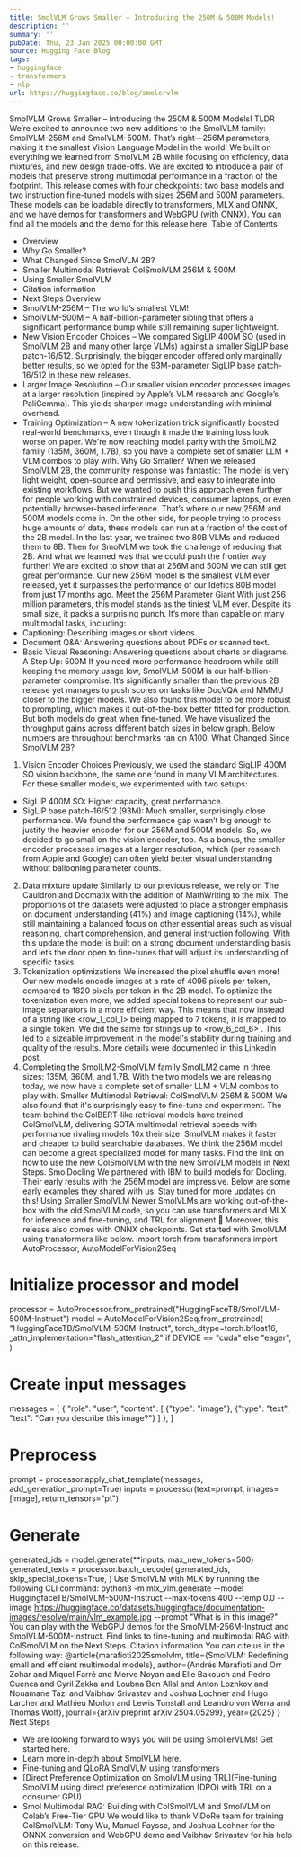 ```yaml
---
title: SmolVLM Grows Smaller – Introducing the 250M & 500M Models!
description: ''
summary: ''
pubDate: Thu, 23 Jan 2025 00:00:00 GMT
source: Hugging Face Blog
tags:
- huggingface
- transformers
- nlp
url: https://huggingface.co/blog/smolervlm
---
```


SmolVLM Grows Smaller – Introducing the 250M & 500M Models!
TLDR
We’re excited to announce two new additions to the SmolVLM family: SmolVLM-256M and SmolVLM-500M. That’s right—256M parameters, making it the smallest Vision Language Model in the world!
We built on everything we learned from SmolVLM 2B while focusing on efficiency, data mixtures, and new design trade-offs. We are excited to introduce a pair of models that preserve strong multimodal performance in a fraction of the footprint.
This release comes with four checkpoints: two base models and two instruction fine-tuned models with sizes 256M and 500M parameters. These models can be loadable directly to transformers, MLX and ONNX, and we have demos for transformers and WebGPU (with ONNX). You can find all the models and the demo for this release here.
Table of Contents
- Overview
- Why Go Smaller?
- What Changed Since SmolVLM 2B?
- Smaller Multimodal Retrieval: ColSmolVLM 256M & 500M
- Using Smaller SmolVLM
- Citation information
- Next Steps
Overview
- SmolVLM-256M – The world’s smallest VLM!
- SmolVLM-500M – A half-billion-parameter sibling that offers a significant performance bump while still remaining super lightweight.
- New Vision Encoder Choices – We compared SigLIP 400M SO (used in SmolVLM 2B and many other large VLMs) against a smaller SigLIP base patch-16/512. Surprisingly, the bigger encoder offered only marginally better results, so we opted for the 93M-parameter SigLIP base patch-16/512 in these new releases.
- Larger Image Resolution – Our smaller vision encoder processes images at a larger resolution (inspired by Apple’s VLM research and Google’s PaliGemma). This yields sharper image understanding with minimal overhead.
- Training Optimization – A new tokenization trick significantly boosted real-world benchmarks, even though it made the training loss look worse on paper.
We're now reaching model parity with the SmolLM2 family (135M, 360M, 1.7B), so you have a complete set of smaller LLM + VLM combos to play with.
Why Go Smaller?
When we released SmolVLM 2B, the community response was fantastic: The model is very light weight, open-source and permissive, and easy to integrate into existing workflows. But we wanted to push this approach even further for people working with constrained devices, consumer laptops, or even potentially browser-based inference. That’s where our new 256M and 500M models come in. On the other side, for people trying to process huge amounts of data, these models can run at a fraction of the cost of the 2B model.
In the last year, we trained two 80B VLMs and reduced them to 8B. Then for SmolVLM we took the challenge of reducing that 2B. And what we learned was that we could push the frontier way further! We are excited to show that at 256M and 500M we can still get great performance. Our new 256M model is the smallest VLM ever released, yet it surpasses the performance of our Idefics 80B model from just 17 months ago.
Meet the 256M Parameter Giant
With just 256 million parameters, this model stands as the tiniest VLM ever. Despite its small size, it packs a surprising punch. It’s more than capable on many multimodal tasks, including:
- Captioning: Describing images or short videos.
- Document Q&A: Answering questions about PDFs or scanned text.
- Basic Visual Reasoning: Answering questions about charts or diagrams.
A Step Up: 500M
If you need more performance headroom while still keeping the memory usage low, SmolVLM-500M is our half-billion-parameter compromise. It’s significantly smaller than the previous 2B release yet manages to push scores on tasks like DocVQA and MMMU closer to the bigger models. We also found this model to be more robust to prompting, which makes it out-of-the-box better fitted for production. But both models do great when fine-tuned.
We have visualized the throughput gains across different batch sizes in below graph. Below numbers are throughput benchmarks ran on A100.
What Changed Since SmolVLM 2B?
1. Vision Encoder Choices Previously, we used the standard SigLIP 400M SO vision backbone, the same one found in many VLM architectures. For these smaller models, we experimented with two setups:
- SigLIP 400M SO: Higher capacity, great performance.
- SigLIP base patch-16/512 (93M): Much smaller, surprisingly close performance.
We found the performance gap wasn’t big enough to justify the heavier encoder for our 256M and 500M models. So, we decided to go small on the vision encoder, too. As a bonus, the smaller encoder processes images at a larger resolution, which (per research from Apple and Google) can often yield better visual understanding without ballooning parameter counts.
2. Data mixture update
Similarly to our previous release, we rely on The Cauldron and Docmatix with the addition of MathWriting to the mix.
The proportions of the datasets were adjusted to place a stronger emphasis on document understanding (41%) and image captioning (14%), while still maintaining a balanced focus on other essential areas such as visual reasoning, chart comprehension, and general instruction following. With this update the model is built on a strong document understanding basis and lets the door open to fine-tunes that will adjust its understanding of specific tasks.
3. Tokenization optimizations
We increased the pixel shuffle even more! Our new models encode images at a rate of 4096 pixels per token, compared to 1820 pixels per token in the 2B model.
To optimize the tokenization even more, we added special tokens to represent our sub-image separators in a more efficient way. This means that now instead of a string like <row_1_col_1>
being mapped to 7 tokens, it is mapped to a single token. We did the same for strings up to <row_6_col_6>
. This led to a sizeable improvement in the model's stability during training and quality of the results. More details were documented in this LinkedIn post.
4. Completing the SmolLM2-SmolVLM family
SmolLM2 came in three sizes: 135M, 360M, and 1.7B. With the two models we are releasing today, we now have a complete set of smaller LLM + VLM combos to play with.
Smaller Multimodal Retrieval: ColSmolVLM 256M & 500M
We also found that it's surprisingly easy to fine-tune and experiment. The team behind the ColBERT-like retrieval models have trained ColSmolVLM, delivering SOTA multimodal retrieval speeds with performance rivaling models 10x their size. SmolVLM makes it faster and cheaper to build searchable databases. We think the 256M model can become a great specialized model for many tasks. Find the link on how to use the new ColSmolVLM with the new SmolVLM models in Next Steps.
SmolDocling
We partnered with IBM to build models for Docling. Their early results with the 256M model are impressive. Below are some early examples they shared with us. Stay tuned for more updates on this!
Using Smaller SmolVLM
Newer SmolVLMs are working out-of-the-box with the old SmolVLM code, so you can use transformers and MLX for inference and fine-tuning, and TRL for alignment 🚀 Moreover, this release also comes with ONNX checkpoints.
Get started with SmolVLM using transformers like below.
import torch
from transformers import AutoProcessor, AutoModelForVision2Seq
# Initialize processor and model
processor = AutoProcessor.from_pretrained("HuggingFaceTB/SmolVLM-500M-Instruct")
model = AutoModelForVision2Seq.from_pretrained(
"HuggingFaceTB/SmolVLM-500M-Instruct",
torch_dtype=torch.bfloat16,
_attn_implementation="flash_attention_2" if DEVICE == "cuda" else "eager",
)
# Create input messages
messages = [
{
"role": "user",
"content": [
{"type": "image"},
{"type": "text", "text": "Can you describe this image?"}
]
},
]
# Preprocess
prompt = processor.apply_chat_template(messages, add_generation_prompt=True)
inputs = processor(text=prompt, images=[image], return_tensors="pt")
# Generate
generated_ids = model.generate(**inputs, max_new_tokens=500)
generated_texts = processor.batch_decode(
generated_ids,
skip_special_tokens=True,
)
Use SmolVLM with MLX by running the following CLI command:
python3 -m mlx_vlm.generate --model HuggingfaceTB/SmolVLM-500M-Instruct --max-tokens 400 --temp 0.0 --image https://huggingface.co/datasets/huggingface/documentation-images/resolve/main/vlm_example.jpg --prompt "What is in this image?"
You can play with the WebGPU demos for the SmolVLM-256M-Instruct and SmolVLM-500M-Instruct.
Find links to fine-tuning and multimodal RAG with ColSmolVLM on the Next Steps.
Citation information
You can cite us in the following way:
@article{marafioti2025smolvlm,
title={SmolVLM: Redefining small and efficient multimodal models},
author={Andrés Marafioti and Orr Zohar and Miquel Farré and Merve Noyan and Elie Bakouch and Pedro Cuenca and Cyril Zakka and Loubna Ben Allal and Anton Lozhkov and Nouamane Tazi and Vaibhav Srivastav and Joshua Lochner and Hugo Larcher and Mathieu Morlon and Lewis Tunstall and Leandro von Werra and Thomas Wolf},
journal={arXiv preprint arXiv:2504.05299},
year={2025}
}
Next Steps
- We are looking forward to ways you will be using SmollerVLMs! Get started here.
- Learn more in-depth about SmolVLM here.
- Fine-tuning and QLoRA SmolVLM using transformers
- [Direct Preference Optimization on SmolVLM using TRL](Fine-tuning SmolVLM using direct preference optimization (DPO) with TRL on a consumer GPU)
- Smol Multimodal RAG: Building with ColSmolVLM and SmolVLM on Colab’s Free-Tier GPU
We would like to thank ViDoRe team for training ColSmolVLM: Tony Wu, Manuel Faysse, and Joshua Lochner for the ONNX conversion and WebGPU demo and Vaibhav Srivastav for his help on this release.